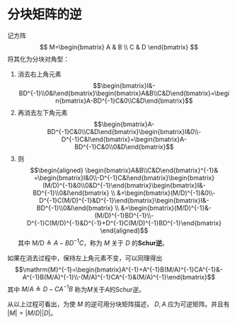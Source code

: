 # 分块矩阵的逆

记方阵
$$ M=\begin{bmatrix}
A & B \\
C & D
\end{bmatrix} $$
将其化为分块对角型：
1. 消去右上角元素
$$\begin{bmatrix}I&-BD^{-1}\\0&I\end{bmatrix}\begin{bmatrix}A&B\\C&D\end{bmatrix}=\begin{bmatrix}A-BD^{-1}C&0\\C&D\end{bmatrix}$$
2. 再消去左下角元素
$$\begin{bmatrix}A-BD^{-1}C&0\\C&D\end{bmatrix}\begin{bmatrix}I&0\\-D^{-1}C&I\end{bmatrix}=\begin{bmatrix}A-BD^{-1}C&0\\0&D\end{bmatrix}$$
3. 则
$$\begin{aligned}
\begin{bmatrix}A&B\\C&D\end{bmatrix}^{-1}& =\begin{bmatrix}I&0\\-D^{-1}C&I\end{bmatrix}\begin{bmatrix}(M/D)^{-1}&0\\0&D^{-1}\end{bmatrix}\begin{bmatrix}I&-BD^{-1}\\0&I\end{bmatrix} \\
&=\begin{bmatrix}(M/D)^{-1}&0\\-D^{-1}C(M/D)^{-1}&D^{-1}\end{bmatrix}\begin{bmatrix}I&-BD^{-1}\\0&I\end{bmatrix} \\
&=\begin{bmatrix}(M/D)^{-1}&-(M/D)^{-1}BD^{-1}\\-D^{-1}C(M/D)^{-1}&D^{-1}+D^{-1}C(M/D)^{-1}BD^{-1}\end{bmatrix}
\end{aligned}$$
其中 $\mathrm{M/D} \triangleq A-BD^{-1}C$，称为 $M$ 关于 $D$ 的**Schur逆**。

如果在消去过程中，保持左上角元素不变，可以同理得出
$$\mathrm{M}^{-1}=\begin{bmatrix}A^{-1}+A^{-1}B(M/A)^{-1}CA^{-1}&-A^{-1}B(M/A)^{-1}\\-(M/A)^{-1}CA^{-1}&(M/A)^{-1}\end{bmatrix}$$ 其中 $M/A \triangleq D-CA^{-1}B$ 称为$M$关于$A$的Schur逆。

从以上过程可看出，为使 $M$ 的逆可用分块矩阵描述， $D,A$ 应为可逆矩阵。并且有 $|M|=|M/D| |D|$。